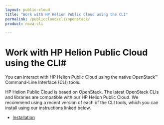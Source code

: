 ```yaml
---
layout: public-cloud
title: "Work with HP Helion Public Cloud using the CLI"
permalink: /publiccloud/cli/openstack/
product: nova-cli

---
```

<!--PUBLISHED-->
# Work with HP Helion Public Cloud using the CLI#

You can interact with HP Helion Public Cloud using the native OpenStack&#8482; Command-Line Interface (CLI) tools.
 
HP Helion Public Cloud is based on OpenStack. The latest OpenStack CLIs and libraries are compatible with our HP Helion Public Cloud. We recommend using a recent version of each of the CLI tools, which you can install using our instructions linked below.
 
* [Installation](https://community.hpcloud.com/article/command-line-interface-cli-tool-installation-instructions)

